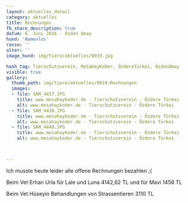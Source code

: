 ```yaml
---
layout: aktuelles_detail
category: aktuelles
title: Rechnungen
fb_share_description: true
datum: 6. Juni 2016 - Özden Omay
hund: 'Namenlos'
rasse: ''
alter: ''
image_hund: img/tiere/aktuelles/0019.jpg

hash_tag: Tierschutzverein, MeSaHayKoDer, ÖzdereTürkei, ÖzdenOmay
visible: true
gallery:
  thumb_path: img/tiere/aktuelles/0019-Rechnungen
  images:
  - file: SAM_4437.JPG
    title: www.mesahaykoder.de - Tierschutzverein - Özdere Türkei
    alt: www.mesahaykoder.de - Tierschutzverein - Özdere Türkei
  - file: SAM_4438.JPG
    title: www.mesahaykoder.de - Tierschutzverein - Özdere Türkei
    alt: www.mesahaykoder.de - Tierschutzverein - Özdere Türkei
  - file: SAM_4440.JPG
    title: www.mesahaykoder.de - Tierschutzverein - Özdere Türkei
    alt: www.mesahaykoder.de - Tierschutzverein - Özdere Türkei



---
```


Ich musste heute leider alle offene Rechnungen bezahlen ;( 

Beim Vet Erhan Urla
für Lale und Luna 4142,62 TL und für Mavi 1456 TL

Beim Vet Hüseyin Behandlungen von Strassentieren 3110 TL
